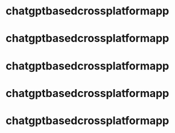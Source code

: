 # chatgptbasedcrossplatformapp
# chatgptbasedcrossplatformapp
# chatgptbasedcrossplatformapp
# chatgptbasedcrossplatformapp
# chatgptbasedcrossplatformapp
